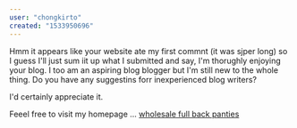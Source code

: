 ```yaml
---
user: "chongkirto"
created: "1533950696"
---
```


Hmm it appears like your website ate my first commnt (it 
was sjper long) so I guess I'll just sum iit up what I submitted and say,
I'm thorughly enjoying your blog. I too am an aspiring blog blogger but I'm still new to the whole thing.
Do you have any suggestins forr inexperienced blog writers?

I'd certainly appreciate it.

Feeel free to visit my homepage ... <a href="http://b1bs.com/user.php?login=edison9602">wholesale full back panties</a>
